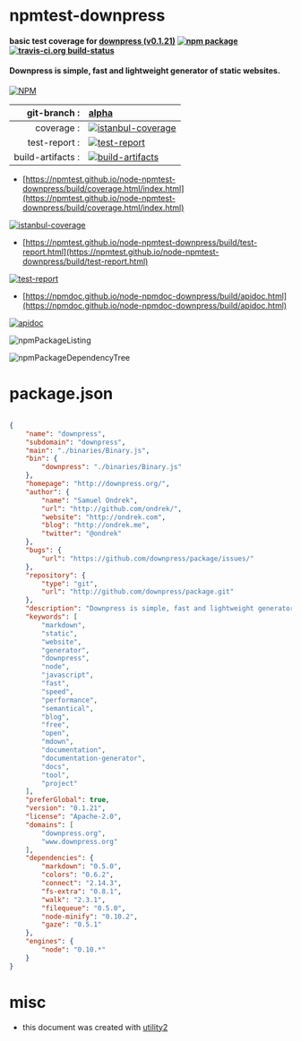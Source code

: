 # npmtest-downpress

#### basic test coverage for  [downpress (v0.1.21)](http://downpress.org/)  [![npm package](https://img.shields.io/npm/v/npmtest-downpress.svg?style=flat-square)](https://www.npmjs.org/package/npmtest-downpress) [![travis-ci.org build-status](https://api.travis-ci.org/npmtest/node-npmtest-downpress.svg)](https://travis-ci.org/npmtest/node-npmtest-downpress)

#### Downpress is simple, fast and lightweight generator of static websites.

[![NPM](https://nodei.co/npm/downpress.png?downloads=true&downloadRank=true&stars=true)](https://www.npmjs.com/package/downpress)

| git-branch : | [alpha](https://github.com/npmtest/node-npmtest-downpress/tree/alpha)|
|--:|:--|
| coverage : | [![istanbul-coverage](https://npmtest.github.io/node-npmtest-downpress/build/coverage.badge.svg)](https://npmtest.github.io/node-npmtest-downpress/build/coverage.html/index.html)|
| test-report : | [![test-report](https://npmtest.github.io/node-npmtest-downpress/build/test-report.badge.svg)](https://npmtest.github.io/node-npmtest-downpress/build/test-report.html)|
| build-artifacts : | [![build-artifacts](https://npmtest.github.io/node-npmtest-downpress/glyphicons_144_folder_open.png)](https://github.com/npmtest/node-npmtest-downpress/tree/gh-pages/build)|

- [https://npmtest.github.io/node-npmtest-downpress/build/coverage.html/index.html](https://npmtest.github.io/node-npmtest-downpress/build/coverage.html/index.html)

[![istanbul-coverage](https://npmtest.github.io/node-npmtest-downpress/build/screenCapture.buildCi.browser.%252Ftmp%252Fbuild%252Fcoverage.lib.html.png)](https://npmtest.github.io/node-npmtest-downpress/build/coverage.html/index.html)

- [https://npmtest.github.io/node-npmtest-downpress/build/test-report.html](https://npmtest.github.io/node-npmtest-downpress/build/test-report.html)

[![test-report](https://npmtest.github.io/node-npmtest-downpress/build/screenCapture.buildCi.browser.%252Ftmp%252Fbuild%252Ftest-report.html.png)](https://npmtest.github.io/node-npmtest-downpress/build/test-report.html)

- [https://npmdoc.github.io/node-npmdoc-downpress/build/apidoc.html](https://npmdoc.github.io/node-npmdoc-downpress/build/apidoc.html)

[![apidoc](https://npmdoc.github.io/node-npmdoc-downpress/build/screenCapture.buildCi.browser.%252Ftmp%252Fbuild%252Fapidoc.html.png)](https://npmdoc.github.io/node-npmdoc-downpress/build/apidoc.html)

![npmPackageListing](https://npmtest.github.io/node-npmtest-downpress/build/screenCapture.npmPackageListing.svg)

![npmPackageDependencyTree](https://npmtest.github.io/node-npmtest-downpress/build/screenCapture.npmPackageDependencyTree.svg)



# package.json

```json

{
    "name": "downpress",
    "subdomain": "downpress",
    "main": "./binaries/Binary.js",
    "bin": {
        "downpress": "./binaries/Binary.js"
    },
    "homepage": "http://downpress.org/",
    "author": {
        "name": "Samuel Ondrek",
        "url": "http://github.com/ondrek/",
        "website": "http://ondrek.com",
        "blog": "http://ondrek.me",
        "twitter": "@ondrek"
    },
    "bugs": {
        "url": "https://github.com/downpress/package/issues/"
    },
    "repository": {
        "type": "git",
        "url": "http://github.com/downpress/package.git"
    },
    "description": "Downpress is simple, fast and lightweight generator of static websites.",
    "keywords": [
        "markdown",
        "static",
        "website",
        "generator",
        "downpress",
        "node",
        "javascript",
        "fast",
        "speed",
        "performance",
        "semantical",
        "blog",
        "free",
        "open",
        "mdown",
        "documentation",
        "documentation-generator",
        "docs",
        "tool",
        "project"
    ],
    "preferGlobal": true,
    "version": "0.1.21",
    "license": "Apache-2.0",
    "domains": [
        "downpress.org",
        "www.downpress.org"
    ],
    "dependencies": {
        "markdown": "0.5.0",
        "colors": "0.6.2",
        "connect": "2.14.3",
        "fs-extra": "0.8.1",
        "walk": "2.3.1",
        "filequeue": "0.5.0",
        "node-minify": "0.10.2",
        "gaze": "0.5.1"
    },
    "engines": {
        "node": "0.10.*"
    }
}
```



# misc
- this document was created with [utility2](https://github.com/kaizhu256/node-utility2)
